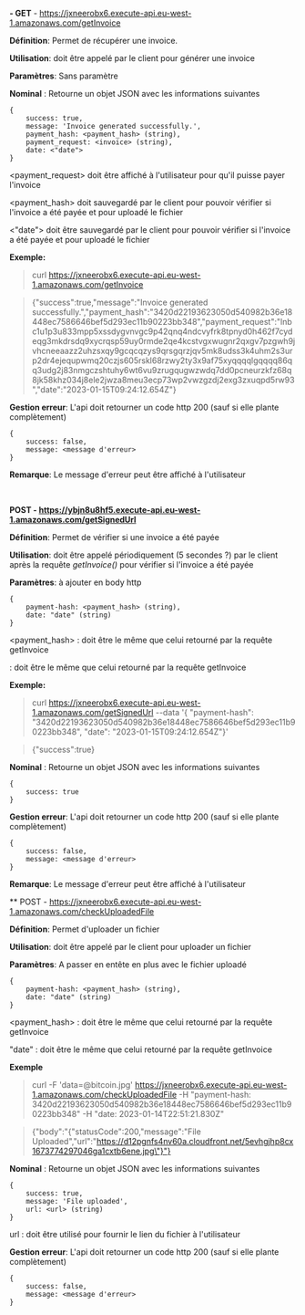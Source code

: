 **- GET** - https://jxneerobx6.execute-api.eu-west-1.amazonaws.com/getInvoice

**Définition**: Permet de récupérer une invoice.

**Utilisation**: doit être appelé par le client pour générer une invoice

**Paramètres**: Sans paramètre

**Nominal** : Retourne un objet JSON avec les informations suivantes
```
{
    success: true,
    message: 'Invoice generated successfully.',
    payment_hash: <payment_hash> (string),
    payment_request: <invoice> (string),
    date: <"date">
}
```

<payment_request> doit être affiché à l'utilisateur pour qu'il puisse payer l'invoice

<payment_hash> doit sauvegardé par le client pour pouvoir vérifier si l'invoice a été payée et pour uploadé le fichier

<"date"> doit être sauvegardé par le client pour pouvoir vérifier si l'invoice a été payée et pour uploadé le fichier

**Exemple:**

> curl https://jxneerobx6.execute-api.eu-west-1.amazonaws.com/getInvoice

> {"success":true,"message":"Invoice generated successfully.","payment_hash":"3420d22193623050d540982b36e18448ec7586646bef5d293ec11b90223bb348","payment_request":"lnbc1u1p3u833mpp5xssdygvnvgc9p42qnq4ndcvyfrk8tpnyd0h462f7cydeqg3mkdrsdq9xycrqsp59uy0rmde2qe4kcstvgxwugnr2qxgv7pzgwh9jvhcneeaazz2uhzsxqy9gcqcqzys9qrsgqrzjqv5mk8udss3k4uhm2s3urp2dr4ejequpwmq20czjs605rskl68rzwy2ty3x9af75xyqqqqlgqqqq86qq3udg2j83nmgczshtuhy6wt6vu9zrugqugwzwdq7dd0pcneurzkfz68q8jk58khz034j8ele2jwza8meu3ecp73wp2vwzgzdj2exg3zxuqpd5rw93","date":"2023-01-15T09:24:12.654Z"}

**Gestion erreur**: L'api doit retourner un code http 200 (sauf si elle plante complètement)
```
{
    success: false,
    message: <message d'erreur>
}
```
**Remarque**: Le message d'erreur peut être affiché à l'utilisateur

<br/>

**POST - https://ybjn8u8hf5.execute-api.eu-west-1.amazonaws.com/getSignedUrl**

**Définition**: Permet de vérifier si une invoice a été payée

**Utilisation**: doit être appelé périodiquement (5 secondes ?) par le client après la requête *getInvoice()* pour vérifier si l'invoice a été payée

**Paramètres**: à ajouter en body http
```
{
    payment-hash: <payment_hash> (string),
    date: "date" (string)
}
```
<payment_hash> : doit être le même que celui retourné par la requête getInvoice

<date> : doit être le même que celui retourné par la requête getInvoice

**Exemple:**

> curl https://jxneerobx6.execute-api.eu-west-1.amazonaws.com/getSignedUrl --data '{ "payment-hash": "3420d22193623050d540982b36e18448ec7586646bef5d293ec11b90223bb348", "date": "2023-01-15T09:24:12.654Z"}'

> {"success":true}

**Nominal** : Retourne un objet JSON avec les informations suivantes
```
{
    success: true
}
```
**Gestion erreur**: L'api doit retourner un code http 200 (sauf si elle plante complètement)
```
{
    success: false,
    message: <message d'erreur>
}
```
**Remarque**: Le message d'erreur peut être affiché à l'utilisateur

** POST - https://jxneerobx6.execute-api.eu-west-1.amazonaws.com/checkUploadedFile

**Définition**: Permet d'uploader un fichier

**Utilisation**: doit être appelé par le client pour uploader un fichier

**Paramètres**: A passer en entête en plus avec le fichier uploadé
```
{
    payment-hash: <payment_hash> (string),
    date: "date" (string)
}
```
<payment_hash> : doit être le même que celui retourné par la requête getInvoice

"date" : doit être le même que celui retourné par la requête getInvoice

**Exemple**
> curl -F 'data=@bitcoin.jpg' https://jxneerobx6.execute-api.eu-west-1.amazonaws.com/checkUploadedFile -H "payment-hash: 3420d22193623050d540982b36e18448ec7586646bef5d293ec11b90223bb348" -H "date: 2023-01-14T22:51:21.830Z"

> {"body":"{\"statusCode\":200,\"message\":\"File Uploaded\",\"url\":\"https://d12pgnfs4nv60a.cloudfront.net/5evhgjhp8cx1673774297046ga1cxtb6ene.jpg\"}"}

**Nominal** : Retourne un objet JSON avec les informations suivantes
```
{
    success: true,
    message: 'File uploaded',
    url: <url> (string)
}
```
url : doit être utilisé pour fournir le lien du fichier à l'utilisateur

**Gestion erreur**: L'api doit retourner un code http 200 (sauf si elle plante complètement)
```
{
    success: false,
    message: <message d'erreur>
}
```